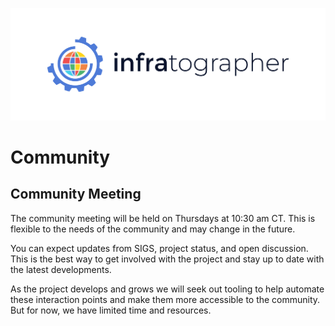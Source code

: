 ![text](files/logo.jpg)
#  Community

## Community Meeting

The community meeting will be held on Thursdays at 10:30 am CT. This is flexible to the needs of the community and may change in the future.

You can expect updates from SIGS, project status, and open discussion. This is the best way to get involved with the project and stay up to date with the latest developments.

As the project develops and grows we will seek out tooling to help automate these interaction points and make them more accessible to the community. But for now, we have limited time and resources.